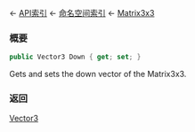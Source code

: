 ← [API索引](Api-Index) ← [命名空间索引](Namespace-Index) ← [Matrix3x3](VRageMath.Matrix3x3)

### 概要

```csharp
public Vector3 Down { get; set; }
```

Gets and sets the down vector of the Matrix3x3.

### 返回

[Vector3](VRageMath.Vector3)

